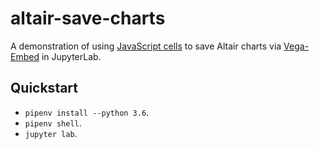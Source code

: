 # altair-save-charts

A demonstration of using [JavaScript cells](https://ipython.readthedocs.io/en/stable/interactive/magics.html#cellmagic-javascript) to save Altair charts via [Vega-Embed](https://github.com/vega/vega-embed) in JupyterLab.

## Quickstart

- `pipenv install --python 3.6`.
- `pipenv shell`.
- `jupyter lab`.
